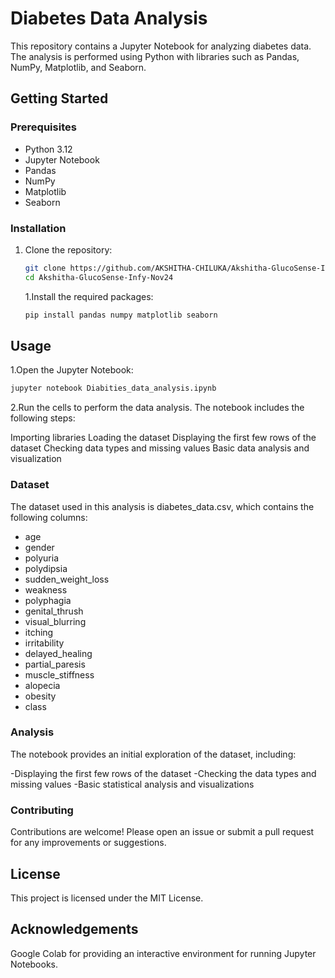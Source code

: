 # Diabetes Data Analysis

This repository contains a Jupyter Notebook for analyzing diabetes data. The analysis is performed using Python with libraries such as Pandas, NumPy, Matplotlib, and Seaborn.


## Getting Started
### Prerequisites

- Python 3.12
- Jupyter Notebook
- Pandas
- NumPy
- Matplotlib
- Seaborn

### Installation

1. Clone the repository:
   ```sh
   git clone https://github.com/AKSHITHA-CHILUKA/Akshitha-GlucoSense-Infy-Nov24.git
   cd Akshitha-GlucoSense-Infy-Nov24
   ```

   1.Install the required packages:
   ```sh
   pip install pandas numpy matplotlib seaborn
   ```

## Usage

1.Open the Jupyter Notebook:
```sh
jupyter notebook Diabities_data_analysis.ipynb
```

2.Run the cells to perform the data analysis. The notebook includes the following steps:

Importing libraries
Loading the dataset
Displaying the first few rows of the dataset
Checking data types and missing values
Basic data analysis and visualization

### Dataset
The dataset used in this analysis is diabetes_data.csv, which contains the following columns:

- age
- gender
- polyuria
- polydipsia
- sudden_weight_loss
- weakness
- polyphagia
- genital_thrush
- visual_blurring
- itching
- irritability
- delayed_healing
- partial_paresis
- muscle_stiffness
- alopecia
- obesity
- class

### Analysis
The notebook provides an initial exploration of the dataset, including:

-Displaying the first few rows of the dataset
-Checking the data types and missing values
-Basic statistical analysis and visualizations

### Contributing
Contributions are welcome! Please open an issue or submit a pull request for any improvements or suggestions.

## License
This project is licensed under the MIT License.

## Acknowledgements
Google Colab for providing an interactive environment for running Jupyter Notebooks.
